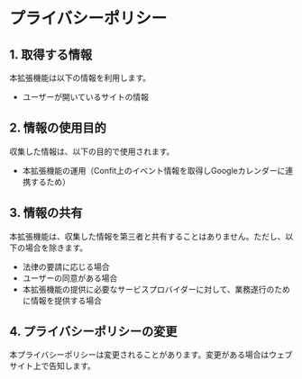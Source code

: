 # プライバシーポリシー

## 1. 取得する情報

本拡張機能は以下の情報を利用します。

- ユーザーが開いているサイトの情報

## 2. 情報の使用目的

収集した情報は、以下の目的で使用されます。

- 本拡張機能の運用（Confit上のイベント情報を取得しGoogleカレンダーに連携するため）

## 3. 情報の共有

本拡張機能は、収集した情報を第三者と共有することはありません。ただし、以下の場合を除きます。

- 法律の要請に応じる場合
- ユーザーの同意がある場合
- 本拡張機能の提供に必要なサービスプロバイダーに対して、業務遂行のために情報を提供する場合

## 4. プライバシーポリシーの変更

本プライバシーポリシーは変更されることがあります。変更がある場合はウェブサイト上で告知します。
